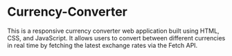 # Currency-Converter
This is a responsive currency converter web application built using HTML, CSS, and JavaScript. It allows users to convert between different currencies in real time by fetching the latest exchange rates via the Fetch API.
